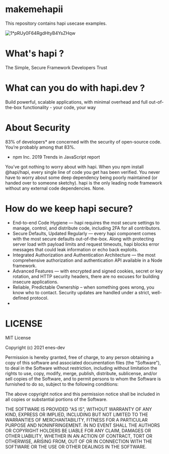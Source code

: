 # makemehapii
 This repository contains hapi usecase examples.







![1*pRUy0F64RgdHtyB4YsZHqw](https://user-images.githubusercontent.com/72499839/111207056-398f7600-85da-11eb-99d6-0fd10206a79c.png)



# What's hapi ?

The Simple, Secure Framework
Developers Trust

# What can you do with hapi.dev ?

 Build powerful, scalable applications, with minimal overhead and full out-of-the-box functionality - your code, your way

# About Security

83% of developers* are concerned with the security of open-source code. You’re probably among that 83%. </br>
* npm Inc. 2019 Trends in JavaScript report

You’ve got nothing to worry about with hapi.
When you npm install @hapi/hapi, every single line of code you get has been verified. You never have to worry about some deep dependency being poorly maintained (or handed over to someone sketchy). hapi is the only leading node framework without any external code dependencies. None.

# How do we keep hapi secure?

* End-to-end Code Hygiene — hapi requires the most secure settings to manage, control, and distribute code, including 2FA for all contributors.
* Secure Defaults, Updated Regularly — every hapi component comes with the most secure defaults out-of-the-box. Along with protecting server load with payload limits and request timeouts, hapi blocks error messages that could leak information or echo back exploits.
* Integrated Authorization and Authentication Architecture — the most comprehensive authorization and authentication API available in a Node framework.
* Advanced Features — with encrypted and signed cookies, secret or key rotation, and HTTP security headers, there are no excuses for building insecure applications.
* Reliable, Predictable Ownership – when something goes wrong, you know who to contact. Security updates are handled under a strict, well-defined protocol.
* 

# LICENSE


MIT License

Copyright (c) 2021 enes-dev

Permission is hereby granted, free of charge, to any person obtaining a copy
of this software and associated documentation files (the "Software"), to deal
in the Software without restriction, including without limitation the rights
to use, copy, modify, merge, publish, distribute, sublicense, and/or sell
copies of the Software, and to permit persons to whom the Software is
furnished to do so, subject to the following conditions:

The above copyright notice and this permission notice shall be included in all
copies or substantial portions of the Software.

THE SOFTWARE IS PROVIDED "AS IS", WITHOUT WARRANTY OF ANY KIND, EXPRESS OR
IMPLIED, INCLUDING BUT NOT LIMITED TO THE WARRANTIES OF MERCHANTABILITY,
FITNESS FOR A PARTICULAR PURPOSE AND NONINFRINGEMENT. IN NO EVENT SHALL THE
AUTHORS OR COPYRIGHT HOLDERS BE LIABLE FOR ANY CLAIM, DAMAGES OR OTHER
LIABILITY, WHETHER IN AN ACTION OF CONTRACT, TORT OR OTHERWISE, ARISING FROM,
OUT OF OR IN CONNECTION WITH THE SOFTWARE OR THE USE OR OTHER DEALINGS IN THE
SOFTWARE.
